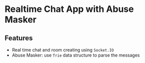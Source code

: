 # Realtime Chat App with Abuse Masker

## Features

- Real time chat and room creating using `Socket.IO`
- Abuse Masker: use `Trie` data structure to parse the messages
